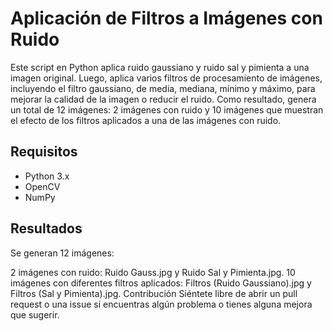 # Aplicación de Filtros a Imágenes con Ruido

Este script en Python aplica ruido gaussiano y ruido sal y pimienta a una imagen original. Luego, aplica varios filtros de procesamiento de imágenes, incluyendo el filtro gaussiano, de media, mediana, mínimo y máximo, para mejorar la calidad de la imagen o reducir el ruido. Como resultado, genera un total de 12 imágenes: 2 imágenes con ruido y 10 imágenes que muestran el efecto de los filtros aplicados a una de las imágenes con ruido.

## Requisitos

- Python 3.x
- OpenCV
- NumPy

## Resultados
Se generan 12 imágenes:

2 imágenes con ruido: Ruido Gauss.jpg y Ruido Sal y Pimienta.jpg.
10 imágenes con diferentes filtros aplicados: Filtros (Ruido Gaussiano).jpg y Filtros (Sal y Pimienta).jpg.
Contribución
Siéntete libre de abrir un pull request o una issue si encuentras algún problema o tienes alguna mejora que sugerir.

